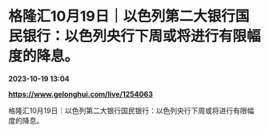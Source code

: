 # 格隆汇10月19日｜以色列第二大银行国民银行：以色列央行下周或将进行有限幅度的降息。

**2023-10-19 13:04**

**https://www.gelonghui.com/live/1254063**

格隆汇10月19日｜以色列第二大银行国民银行：以色列央行下周或将进行有限幅度的降息。